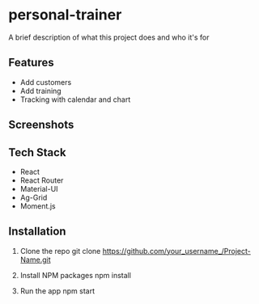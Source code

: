 # personal-trainer

A brief description of what this project does and who it's for

## Features

- Add customers
- Add training 
- Tracking with calendar and chart

## Screenshots



## Tech Stack

- React
- React Router
- Material-UI
- Ag-Grid
- Moment.js

## Installation

1. Clone the repo
   git clone https://github.com/your_username_/Project-Name.git
   
2. Install NPM packages
    npm install

3. Run the app
    npm start
